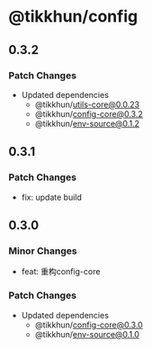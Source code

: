 # @tikkhun/config

## 0.3.2

### Patch Changes

- Updated dependencies
  - @tikkhun/utils-core@0.0.23
  - @tikkhun/config-core@0.3.2
  - @tikkhun/env-source@0.1.2

## 0.3.1

### Patch Changes

- fix: update build

## 0.3.0

### Minor Changes

- feat: 重构config-core

### Patch Changes

- Updated dependencies
  - @tikkhun/config-core@0.3.0
  - @tikkhun/env-source@0.1.0
